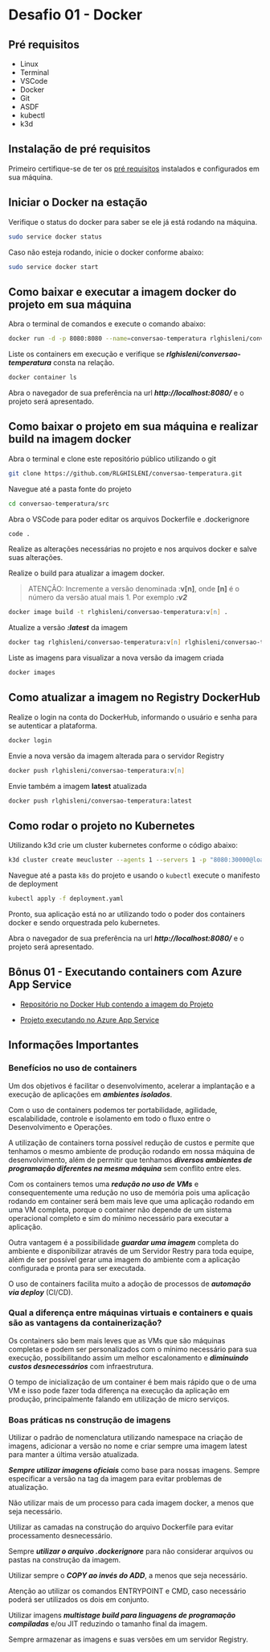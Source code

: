 # Desafio 01 - Docker

## Pré requisitos

- Linux
- Terminal
- VSCode
- Docker
- Git
- ASDF
- kubectl
- k3d

## Instalação de pré requisitos

Primeiro certifique-se de ter os [pré requisitos](https://github.com/RLGHISLENI/rotten-potatoes) instalados e configurados em sua máquina.

## Iniciar o Docker na estação

Verifique o status do docker para saber se ele já está rodando na máquina.

```zsh
sudo service docker status
```

Caso não esteja rodando, inicie o docker conforme abaixo:

```zsh
sudo service docker start
```

## Como baixar e executar a imagem docker do projeto em sua máquina

Abra o terminal de comandos e execute o comando abaixo:

```zsh
docker run -d -p 8080:8080 --name=conversao-temperatura rlghisleni/conversao-temperatura:latest
```

Liste os containers em execução e verifique se _**rlghisleni/conversao-temperatura**_ consta na relação.

```zsh
docker container ls
```

Abra o navegador de sua preferência na url _**http://localhost:8080/**_ e o projeto será apresentado.

## Como baixar o projeto em sua máquina e realizar build na imagem docker

Abra o terminal e clone este repositório público utilizando o git

```zsh
git clone https://github.com/RLGHISLENI/conversao-temperatura.git
```

Navegue até a pasta fonte do projeto

```zsh
cd conversao-temperatura/src
```

Abra o VSCode para poder editar os arquivos Dockerfile e .dockerignore

```zsh
code .
```

Realize as alterações necessárias no projeto e nos arquivos docker e salve suas alterações.

Realize o build para atualizar a imagem docker.

> ATENÇÃO: Incremente a versão denominada :**v[n]**, onde **[n]** é o número da versão atual mais 1.
> Por exemplo _**:v2**_

```zsh
docker image build -t rlghisleni/conversao-temperatura:v[n] .
```

Atualize a versão _**:latest**_ da imagem

```zsh
docker tag rlghisleni/conversao-temperatura:v[n] rlghisleni/conversao-temperatura:latest
```

Liste as imagens para visualizar a nova versão da imagem criada

```zsh
docker images
```

## Como atualizar a imagem no Registry DockerHub

Realize o login na conta do DockerHub, informando o usuário e senha para se autenticar a plataforma.

```zsh
docker login
```

Envie a nova versão da imagem alterada para o servidor Registry

```zsh
docker push rlghisleni/conversao-temperatura:v[n]
```

Envie também a imagem **latest** atualizada

```zsh
docker push rlghisleni/conversao-temperatura:latest
```

## Como rodar o projeto no Kubernetes

Utilizando k3d crie um cluster kubernetes conforme o código abaixo:

```zsh
k3d cluster create meucluster --agents 1 --servers 1 -p "8080:30000@loadbalancer"
```

Navegue até a pasta `k8s` do projeto e usando o `kubectl` execute o manifesto de deployment

```zsh
kubectl apply -f deployment.yaml
```

Pronto, sua aplicação está no ar utilizando todo o poder dos containers docker e sendo orquestrada pelo kubernetes.

Abra o navegador de sua preferência na url _**http://localhost:8080/**_ e o projeto será apresentado.


## Bônus 01 - Executando containers com Azure App Service

- [Repositório no Docker Hub contendo a imagem do Projeto](https://hub.docker.com/r/rlghisleni/conversao-temperatura/)

- [Projeto executando no Azure App Service](https://iniciativa-kubernetes-web.azurewebsites.net/)

## **Informações Importantes**

### **Benefícios no uso de containers**
  
Um dos objetivos é facilitar o desenvolvimento, acelerar a implantação e a execução de aplicações em _**ambientes isolados**_.

Com o uso de containers podemos ter portabilidade, agilidade, escalabilidade, controle e isolamento em todo o fluxo entre o Desenvolvimento e Operações.

A utilização de containers torna possível redução de custos e permite que tenhamos o mesmo ambiente de produção rodando em nossa máquina de desenvolvimento, além de permitir que tenhamos _**diversos ambientes de programação diferentes na mesma máquina**_ sem conflito entre eles.

Com os containers temos uma _**redução no uso de VMs**_ e consequentemente uma redução no uso de memória pois uma aplicação rodando em container será bem mais leve que uma aplicação rodando em uma VM completa, porque o container não depende de um sistema operacional completo e sim do mínimo necessário para executar a aplicação.

Outra vantagem é a possibilidade _**guardar uma imagem**_ completa do ambiente e disponibilizar através de um Servidor Restry para toda equipe, além de ser possível gerar uma imagem do ambiente com a aplicação configurada e pronta para ser executada.

O uso de containers facilita muito a adoção de processos de _**automação via deploy**_ (CI/CD).

### **Qual a diferença entre máquinas virtuais e containers e quais são as vantagens da containerização?**

Os containers são bem mais leves que as VMs que são máquinas completas e podem ser personalizados com o mínimo necessário para sua execução, possibilitando assim um melhor escalonamento e _**diminuindo custos desnecessários**_ com infraestrutura. 

O tempo de inicialização de um container é bem mais rápido que o de uma VM e isso pode fazer toda diferença na execução da aplicação em produção, principalmente falando em utilização de micro serviços.

### **Boas práticas ns construção de imagens**

Utilizar o padrão de nomenclatura utilizando namespace na criação de imagens, adicionar a versão no nome e criar sempre uma imagem latest para manter a última versão atualizada.

_**Sempre utilizar imagens oficiais**_ como base para nossas imagens.
Sempre especificar a versão na tag da imagem para evitar problemas de atualização.

Não utilizar mais de um processo para cada imagem docker, a menos que seja necessário.

Utilizar as camadas na construção do arquivo Dockerfile para evitar processamento desnecessário.

Sempre _**utilizar o arquivo .dockerignore**_ para não considerar arquivos ou pastas na construção da imagem.

Utilizar sempre o _**COPY ao invés do ADD**_, a menos que seja necessário.

Atenção ao utilizar os comandos ENTRYPOINT e CMD, caso necessário poderá ser utilizados os dois em conjunto.

Utilizar imagens _**multistage build para linguagens de programação compiladas**_ e/ou JIT reduzindo o tamanho final da imagem.

Sempre armazenar as imagens e suas versões em um servidor Registry.